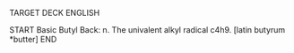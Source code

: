 TARGET DECK
ENGLISH

START
Basic
Butyl
Back: n. The univalent alkyl radical c4h9. [latin butyrum *butter]
END

